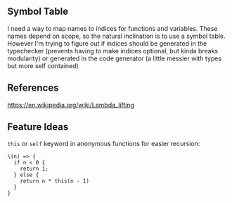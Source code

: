 ## Symbol Table

I need a way to map names to indices for functions and
variables. These names depend on scope, so the natural inclination is
to use a symbol table. However I'm trying to figure out if indices
should be generated in the typechecker (prevents having to make
indices optional, but kinda breaks modularity) or generated in the
code generator (a little messier with types but more self contained)

## References
https://en.wikipedia.org/wiki/Lambda_lifting

## Feature Ideas

`this` or `self` keyword in anonymous functions for easier recursion:
```
\(n) => {
  if n < 0 {
    return 1;
  } else {
    return n * this(n - 1)
  }
}
```
